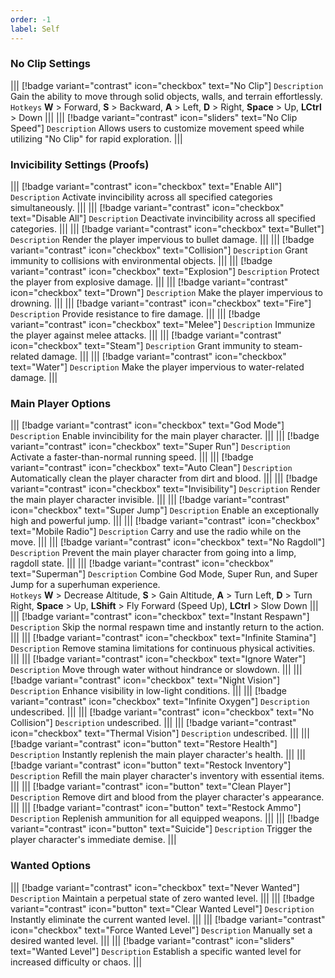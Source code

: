 ```yaml
---
order: -1
label: Self
---
```


### No Clip Settings
||| [!badge  variant="contrast" icon="checkbox" text="No Clip"]
`Description` Gain the ability to move through solid objects, walls, and terrain effortlessly.\
`Hotkeys` **W** > Forward, **S** > Backward, **A** > Left, **D** > Right, **Space** > Up, **LCtrl** > Down
|||
||| [!badge  variant="contrast" icon="sliders" text="No Clip Speed"]
`Description` Allows users to customize movement speed while utilizing "No Clip" for rapid exploration.
|||

### Invicibility Settings (Proofs)
||| [!badge  variant="contrast" icon="checkbox" text="Enable All"]
`Description` Activate invincibility across all specified categories simultaneously.
|||
||| [!badge  variant="contrast" icon="checkbox" text="Disable All"]
`Description` Deactivate invincibility across all specified categories.
|||
||| [!badge  variant="contrast" icon="checkbox" text="Bullet"]
`Description` Render the player impervious to bullet damage.
|||
||| [!badge  variant="contrast" icon="checkbox" text="Collision"]
`Description` Grant immunity to collisions with environmental objects.
|||
||| [!badge  variant="contrast" icon="checkbox" text="Explosion"]
`Description` Protect the player from explosive damage.
|||
||| [!badge  variant="contrast" icon="checkbox" text="Drown"]
`Description` Make the player impervious to drowning.
|||
||| [!badge  variant="contrast" icon="checkbox" text="Fire"]
`Description` Provide resistance to fire damage.
|||
||| [!badge  variant="contrast" icon="checkbox" text="Melee"]
`Description` Immunize the player against melee attacks.
|||
||| [!badge  variant="contrast" icon="checkbox" text="Steam"]
`Description` Grant immunity to steam-related damage.
|||
||| [!badge  variant="contrast" icon="checkbox" text="Water"]
`Description` Make the player impervious to water-related damage.
|||

### Main Player Options
||| [!badge  variant="contrast" icon="checkbox" text="God Mode"]
`Description` Enable invincibility for the main player character.
|||
||| [!badge  variant="contrast" icon="checkbox" text="Super Run"]
`Description` Activate a faster-than-normal running speed.
|||
||| [!badge  variant="contrast" icon="checkbox" text="Auto Clean"]
`Description` Automatically clean the player character from dirt and blood.
|||
||| [!badge  variant="contrast" icon="checkbox" text="Invisibility"]
`Description` Render the main player character invisible.
|||
||| [!badge  variant="contrast" icon="checkbox" text="Super Jump"]
`Description` Enable an exceptionally high and powerful jump.
|||
||| [!badge  variant="contrast" icon="checkbox" text="Mobile Radio"]
`Description` Carry and use the radio while on the move.
|||
||| [!badge  variant="contrast" icon="checkbox" text="No Ragdoll"]
`Description` Prevent the main player character from going into a limp, ragdoll state.
|||
||| [!badge  variant="contrast" icon="checkbox" text="Superman"]
`Description` Combine God Mode, Super Run, and Super Jump for a superhuman experience.\
`Hotkeys` **W** > Decrease Altitude, **S** > Gain Altitude, **A** > Turn Left, **D** > Turn Right, **Space** > Up, **LShift** > Fly Forward (Speed Up), **LCtrl** > Slow Down
|||
||| [!badge  variant="contrast" icon="checkbox" text="Instant Respawn"]
`Description` Skip the normal respawn time and instantly return to the action.
|||
||| [!badge  variant="contrast" icon="checkbox" text="Infinite Stamina"]
`Description` Remove stamina limitations for continuous physical activities.
|||
||| [!badge  variant="contrast" icon="checkbox" text="Ignore Water"]
`Description` Move through water without hindrance or slowdown.
|||
||| [!badge  variant="contrast" icon="checkbox" text="Night Vision"]
`Description` Enhance visibility in low-light conditions.
|||
||| [!badge  variant="contrast" icon="checkbox" text="Infinite Oxygen"]
`Description` undescribed.
|||
||| [!badge  variant="contrast" icon="checkbox" text="No Collision"]
`Description` undescribed.
|||
||| [!badge  variant="contrast" icon="checkbox" text="Thermal Vision"]
`Description` undescribed.
|||
||| [!badge  variant="contrast" icon="button" text="Restore Health"]
`Description` Instantly replenish the main player character's health.
|||
||| [!badge  variant="contrast" icon="button" text="Restock Inventory"]
`Description` Refill the main player character's inventory with essential items.
|||
||| [!badge  variant="contrast" icon="button" text="Clean Player"]
`Description` Remove dirt and blood from the player character's appearance.
|||
||| [!badge  variant="contrast" icon="button" text="Restock Ammo"]
`Description` Replenish ammunition for all equipped weapons.
|||
||| [!badge  variant="contrast" icon="button" text="Suicide"]
`Description` Trigger the player character's immediate demise.
|||

### Wanted Options
||| [!badge  variant="contrast" icon="checkbox" text="Never Wanted"] 
`Description` Maintain a perpetual state of zero wanted level.
|||
||| [!badge  variant="contrast" icon="button" text="Clear Wanted Level"]
`Description` Instantly eliminate the current wanted level.
|||
||| [!badge  variant="contrast" icon="checkbox" text="Force Wanted Level"]
`Description` Manually set a desired wanted level.
|||
||| [!badge  variant="contrast" icon="sliders" text="Wanted Level"]
`Description` Establish a specific wanted level for increased difficulty or chaos.
|||